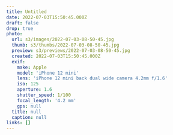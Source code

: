 ```yaml
---
title: Untitled
date: 2022-07-03T15:50:45.000Z
draft: false
drop: true
photo:
  url: s3/images/2022-07-03-08-50-45.jpg
  thumb: s3/thumbs/2022-07-03-08-50-45.jpg
  preview: s3/previews/2022-07-03-08-50-45.jpg
  created: 2022-07-03T15:50:45.000Z
  exif:
    make: Apple
    model: 'iPhone 12 mini'
    lens: 'iPhone 12 mini back dual wide camera 4.2mm f/1.6'
    iso: 125
    aperture: 1.6
    shutter_speed: 1/100
    focal_length: '4.2 mm'
    gps: null
  title: null
  caption: null
links: []
---
```

